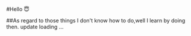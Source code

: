 #Hello 😇

##As regard to those things I don't know how to do,well I learn by doing then.
update loading ...
